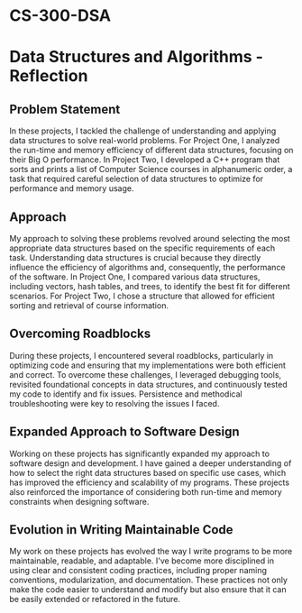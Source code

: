 # CS-300-DSA

# Data Structures and Algorithms - Reflection

## Problem Statement

In these projects, I tackled the challenge of understanding and applying data structures to solve real-world problems. For Project One, I analyzed the run-time and memory efficiency of different data structures, focusing on their Big O performance. In Project Two, I developed a C++ program that sorts and prints a list of Computer Science courses in alphanumeric order, a task that required careful selection of data structures to optimize for performance and memory usage.

## Approach

My approach to solving these problems revolved around selecting the most appropriate data structures based on the specific requirements of each task. Understanding data structures is crucial because they directly influence the efficiency of algorithms and, consequently, the performance of the software. In Project One, I compared various data structures, including vectors, hash tables, and trees, to identify the best fit for different scenarios. For Project Two, I chose a structure that allowed for efficient sorting and retrieval of course information.

## Overcoming Roadblocks

During these projects, I encountered several roadblocks, particularly in optimizing code and ensuring that my implementations were both efficient and correct. To overcome these challenges, I leveraged debugging tools, revisited foundational concepts in data structures, and continuously tested my code to identify and fix issues. Persistence and methodical troubleshooting were key to resolving the issues I faced.

## Expanded Approach to Software Design

Working on these projects has significantly expanded my approach to software design and development. I have gained a deeper understanding of how to select the right data structures based on specific use cases, which has improved the efficiency and scalability of my programs. These projects also reinforced the importance of considering both run-time and memory constraints when designing software.

## Evolution in Writing Maintainable Code

My work on these projects has evolved the way I write programs to be more maintainable, readable, and adaptable. I've become more disciplined in using clear and consistent coding practices, including proper naming conventions, modularization, and documentation. These practices not only make the code easier to understand and modify but also ensure that it can be easily extended or refactored in the future.

